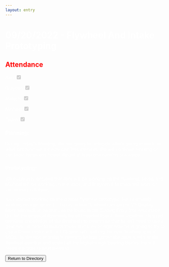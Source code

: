 ```yaml
---
layout: entry
---
```

<h1> <span style="color:white">09/20/2022 - Flywheel And Intake Prototyping</span> </h1>

<h2 class="attendance"> <span style="color:red"> Attendance</span> </h2>

<p> </p>

<label class="container" style="color:white">Alex
  <input type="checkbox" disabled checked="checked">
  <span class="checkmark"></span>
</label>

<label class="container" style="color:white">Brayden
  <input type="checkbox" disabled checked="checked">
  <span class="checkmark"></span>
</label>

<label class="container" style="color:white">Malachi
  <input type="checkbox" disabled checked="checked">
  <span class="checkmark"></span>
</label>

<label class="container" style="color:white">Michael
  <input type="checkbox" disabled checked="checked">
  <span class="checkmark"></span>
</label>

<label class="container" style="color:white">Taven
  <input type="checkbox" disabled checked="checked">
  <span class="checkmark"></span>
</label>
<h3 style="color:white">Planning:</h3>
<p style="color:white">During Today's Meeting, We are going to redecide who's going to work on what because we are now one less member. We will continue working on our proto types and hopefully get at least one running prototype.</p>
<h3 style="color:white">Prototyping:</h3>
<p style="color:white">We eventually decided that Alex will be working on the flywheel, Taven and Micheal will be working on the Base, and Brayden & Micheal will work on our intake prototype. </p>
<p style="color:white">Alex started working on the double flywheel prototype. He's currently working on a program to display active flywheel rpm on the V5 Display, More information on that can be found in the Coding Entry that Alex made. But for the physical flywheels he still needed to put them together. He used previous knowledge of the flywheels to determine that he will need to use a gear ratio in order to launch these discs. As of right now he is going to try to use a Green motor with a 1:25 gear ratio setting the max flywheel rpm at 5000. By the end of today's meeting he had gotten the outer shells of the flywheel gearbox and added all the highstreingh bearing blocks. He will resume progress next meeting</p>

<!-- Insert image Here from 9-20-2022-->

<!-- Place This Redirect Button Underneath all other text and images on page-->
<a href="https://robotics.oavr.net/Directory">
<button class="return" type="button">Return to Directory</button>
</a>